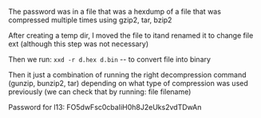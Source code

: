 The password was in a file that was a hexdump of a file that was compressed multiple times using gzip2, tar, bzip2

After creating a temp dir, I moved the file to itand renamed it to change file ext (although this step was not necessary)

Then we run: `xxd -r d.hex d.bin` -- to convert file into binary

Then it just a combination of running the right decompression command (gunzip, bunzip2, tar) depending on what type of compression was used previously (we can check that by running: file filename)

Password for l13:
FO5dwFsc0cbaIiH0h8J2eUks2vdTDwAn

